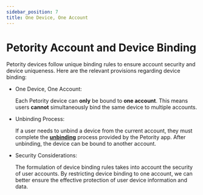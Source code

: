 ```yaml
---
sidebar_position: 7
title: One Device, One Account
---
```


# Petority Account and Device Binding
Petority devices follow unique binding rules to ensure account security and device uniqueness. Here are the relevant provisions regarding device binding:

+ One Device, One Account: 

	Each Petority device can **only** be bound to **one account**. This means users **cannot** simultaneously bind the same device to multiple accounts.

+ Unbinding Process: 

	If a user needs to unbind a device from the current account, they must complete the **[unbinding](/docs/petority/devices/unbinding)** process provided by the Petority app. After unbinding, the device can be bound to another account.

+ Security Considerations: 

	The formulation of device binding rules takes into account the security of user accounts. By restricting device binding to one account, we can better ensure the effective protection of user device information and data.
